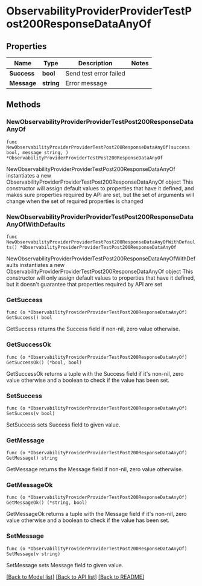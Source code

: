 # ObservabilityProviderProviderTestPost200ResponseDataAnyOf

## Properties

Name | Type | Description | Notes
------------ | ------------- | ------------- | -------------
**Success** | **bool** | Send test error failed | 
**Message** | **string** | Error message | 

## Methods

### NewObservabilityProviderProviderTestPost200ResponseDataAnyOf

`func NewObservabilityProviderProviderTestPost200ResponseDataAnyOf(success bool, message string, ) *ObservabilityProviderProviderTestPost200ResponseDataAnyOf`

NewObservabilityProviderProviderTestPost200ResponseDataAnyOf instantiates a new ObservabilityProviderProviderTestPost200ResponseDataAnyOf object
This constructor will assign default values to properties that have it defined,
and makes sure properties required by API are set, but the set of arguments
will change when the set of required properties is changed

### NewObservabilityProviderProviderTestPost200ResponseDataAnyOfWithDefaults

`func NewObservabilityProviderProviderTestPost200ResponseDataAnyOfWithDefaults() *ObservabilityProviderProviderTestPost200ResponseDataAnyOf`

NewObservabilityProviderProviderTestPost200ResponseDataAnyOfWithDefaults instantiates a new ObservabilityProviderProviderTestPost200ResponseDataAnyOf object
This constructor will only assign default values to properties that have it defined,
but it doesn't guarantee that properties required by API are set

### GetSuccess

`func (o *ObservabilityProviderProviderTestPost200ResponseDataAnyOf) GetSuccess() bool`

GetSuccess returns the Success field if non-nil, zero value otherwise.

### GetSuccessOk

`func (o *ObservabilityProviderProviderTestPost200ResponseDataAnyOf) GetSuccessOk() (*bool, bool)`

GetSuccessOk returns a tuple with the Success field if it's non-nil, zero value otherwise
and a boolean to check if the value has been set.

### SetSuccess

`func (o *ObservabilityProviderProviderTestPost200ResponseDataAnyOf) SetSuccess(v bool)`

SetSuccess sets Success field to given value.


### GetMessage

`func (o *ObservabilityProviderProviderTestPost200ResponseDataAnyOf) GetMessage() string`

GetMessage returns the Message field if non-nil, zero value otherwise.

### GetMessageOk

`func (o *ObservabilityProviderProviderTestPost200ResponseDataAnyOf) GetMessageOk() (*string, bool)`

GetMessageOk returns a tuple with the Message field if it's non-nil, zero value otherwise
and a boolean to check if the value has been set.

### SetMessage

`func (o *ObservabilityProviderProviderTestPost200ResponseDataAnyOf) SetMessage(v string)`

SetMessage sets Message field to given value.



[[Back to Model list]](../README.md#documentation-for-models) [[Back to API list]](../README.md#documentation-for-api-endpoints) [[Back to README]](../README.md)


